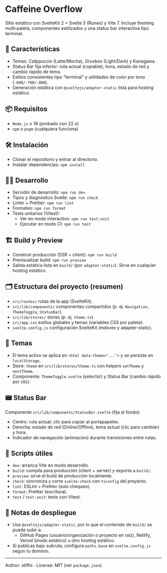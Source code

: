 # Caffeine Overflow

Sitio estático con SvelteKit 2 + Svelte 5 (Runes) y Vite 7. Incluye theming multi‑paleta, componentes estilizados y una status bar interactiva tipo terminal.

## 🚀 Características
- Temas: Catppuccin (Latte/Mocha), Gruvbox (Light/Dark) y Kanagawa.
- Status Bar fija inferior: ruta actual (copiable), hora, estado de red y cambio rápido de tema.
- Estilos consistentes tipo “terminal” y utilidades de color por tono (`-600/-700/-800`).
- Generación estática con `@sveltejs/adapter-static` lista para hosting estático.

## 📦 Requisitos
- `Node.js` ≥ 18 (probado con 22.x)
- `npm` o `pnpm` (cualquiera funciona)

## 🛠️ Instalación
- Clonar el repositorio y entrar al directorio.
- Instalar dependencias: `npm install`

## 🧑‍💻 Desarrollo
- Servidor de desarrollo: `npm run dev`
- Tipos y diagnóstico Svelte: `npm run check`
- Linter + Prettier: `npm run lint`
- Formateo: `npm run format`
- Tests unitarios (Vitest):
  - Ver en modo interactivo: `npm run test:unit`
  - Ejecutar en modo CI: `npm run test`

## 🏗️ Build y Preview
- Construir producción (SSR + client): `npm run build`
- Previsualizar build: `npm run preview`
- Salida estática lista en `build/` (por `adapter-static`). Sirve en cualquier hosting estático.

## 🗂️ Estructura del proyecto (resumen)
- `src/routes/` rutas de la app (SvelteKit).
- `src/lib/components/` componentes compartidos (p. ej. `Navigation`, `ThemeToggle`, `StatusBar`).
- `src/lib/stores/` stores (p. ej. `theme.ts`).
- `src/app.css` estilos globales y temas (variables CSS por paleta).
- `svelte.config.js` configuración SvelteKit (mdsvex y adapter-static).

## 🎨 Temas
- El tema activo se aplica en `<html data-theme="...">` y se persiste en `localStorage`.
- Store: `theme` en `src/lib/stores/theme.ts` con helpers `setTheme` y `nextTheme`.
- Componente: `ThemeToggle.svelte` (selector) y Status Bar (cambio rápido por clic).

## 📟 Status Bar
Componente `src/lib/components/StatusBar.svelte` (fija al fondo):
- Centro: ruta actual; clic para copiar al portapapeles.
- Derecha: estado de red (Online/Offline), tema actual (clic para cambiar) y hora.
- Indicador de navegación (animación) durante transiciones entre rutas.

## 🔧 Scripts útiles
- `dev`: arranca Vite en modo desarrollo.
- `build`: compila para producción (client + server) y exporta a `build/`.
- `preview`: sirve el build de producción localmente.
- `check`: sincroniza y corre `svelte-check` con `tsconfig` del proyecto.
- `lint`: ESLint + Prettier (solo chequeo).
- `format`: Prettier (escritura).
- `test` / `test:unit`: tests con Vitest.

## 📝 Notas de despliegue
- Usa `@sveltejs/adapter-static`, por lo que el contenido de `build/` se puede subir a:
  - GitHub Pages (usuario/organización o proyecto en raíz), Netlify, Vercel (modo estático) u otro hosting estático.
- Si publicas bajo subruta, configura `paths.base` en `svelte.config.js` según tu dominio.

---
Author: stiffis · License: MIT (ver `package.json`).
